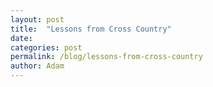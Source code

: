 ```yaml
---
layout: post
title:  "Lessons from Cross Country"
date:   
categories: post
permalink: /blog/lessons-from-cross-country
author: Adam
---
```


